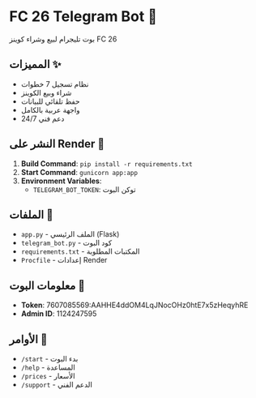 # FC 26 Telegram Bot 🤖

بوت تليجرام لبيع وشراء كوينز FC 26

## المميزات ✨
- نظام تسجيل 7 خطوات
- شراء وبيع الكوينز
- حفظ تلقائي للبيانات
- واجهة عربية بالكامل
- دعم فني 24/7

## النشر على Render 🚀

1. **Build Command**: `pip install -r requirements.txt`
2. **Start Command**: `gunicorn app:app`
3. **Environment Variables**:
   - `TELEGRAM_BOT_TOKEN`: توكن البوت

## الملفات 📁
- `app.py` - الملف الرئيسي (Flask)
- `telegram_bot.py` - كود البوت
- `requirements.txt` - المكتبات المطلوبة
- `Procfile` - إعدادات Render

## معلومات البوت 🔐
- **Token**: 7607085569:AAHHE4ddOM4LqJNocOHz0htE7x5zHeqyhRE
- **Admin ID**: 1124247595

## الأوامر 📝
- `/start` - بدء البوت
- `/help` - المساعدة
- `/prices` - الأسعار
- `/support` - الدعم الفني